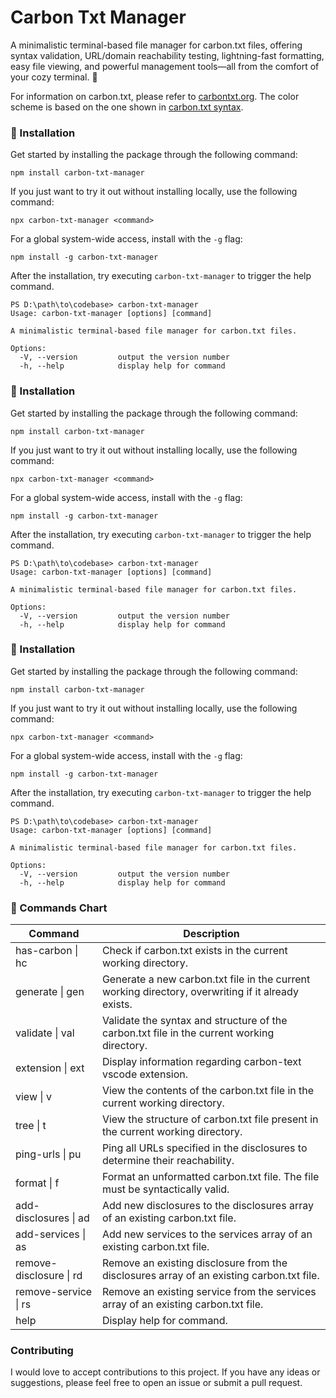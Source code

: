 # Carbon Txt Manager

A minimalistic terminal-based file manager for carbon.txt files, offering syntax validation, URL/domain reachability testing, lightning-fast formatting, easy file viewing, and powerful management tools—all from the comfort of your cozy terminal. 🌿

For information on carbon.txt, please refer to [carbontxt.org](https://carbontxt.org/). The color scheme is based on the one shown in [carbon.txt syntax](https://carbontxt.org/syntax).

### 🌱 Installation
Get started by installing the package through the following command:
```
npm install carbon-txt-manager
```

If you just want to try it out without installing locally, use the following command:
```
npx carbon-txt-manager <command>
```

For a global system-wide access, install with the `-g` flag:
```
npm install -g carbon-txt-manager
```

After the installation, try executing `carbon-txt-manager` to trigger the help command.
```
PS D:\path\to\codebase> carbon-txt-manager
Usage: carbon-txt-manager [options] [command]

A minimalistic terminal-based file manager for carbon.txt files.

Options:
  -V, --version         output the version number
  -h, --help            display help for command
```

### 🌱 Installation
Get started by installing the package through the following command:
```
npm install carbon-txt-manager
```

If you just want to try it out without installing locally, use the following command:
```
npx carbon-txt-manager <command>
```

For a global system-wide access, install with the `-g` flag:
```
npm install -g carbon-txt-manager
```

After the installation, try executing `carbon-txt-manager` to trigger the help command.
```
PS D:\path\to\codebase> carbon-txt-manager
Usage: carbon-txt-manager [options] [command]

A minimalistic terminal-based file manager for carbon.txt files.

Options:
  -V, --version         output the version number
  -h, --help            display help for command
```

### 🌱 Installation
Get started by installing the package through the following command:
```
npm install carbon-txt-manager
```

If you just want to try it out without installing locally, use the following command:
```
npx carbon-txt-manager <command>
```

For a global system-wide access, install with the `-g` flag:
```
npm install -g carbon-txt-manager
```

After the installation, try executing `carbon-txt-manager` to trigger the help command.
```
PS D:\path\to\codebase> carbon-txt-manager
Usage: carbon-txt-manager [options] [command]

A minimalistic terminal-based file manager for carbon.txt files.

Options:
  -V, --version         output the version number
  -h, --help            display help for command
```

### 📄 Commands Chart
| Command                 | Description                                                                                        |
| ----------------------- | -------------------------------------------------------------------------------------------------- |
| has-carbon \| hc        | Check if carbon.txt exists in the current working directory.                                       |
| generate \| gen         | Generate a new carbon.txt file in the current working directory, overwriting if it already exists. |
| validate \| val         | Validate the syntax and structure of the carbon.txt file in the current working directory.         |
| extension \| ext        | Display information regarding carbon-text vscode extension.                     |
| view \| v               | View the contents of the carbon.txt file in the current working directory.                         |
| tree \| t               | View the structure of carbon.txt file present in the current working directory.                    |
| ping-urls \| pu         | Ping all URLs specified in the disclosures to determine their reachability.                        |
| format \| f             | Format an unformatted carbon.txt file. The file must be syntactically valid.                       |
| add-disclosures \| ad   | Add new disclosures to the disclosures array of an existing carbon.txt file.                       |
| add-services \| as      | Add new services to the services array of an existing carbon.txt file.                             |
| remove-disclosure \| rd | Remove an existing disclosure from the disclosures array of an existing carbon.txt file.           |
| remove-service \| rs    | Remove an existing service from the services array of an existing carbon.txt file.                 |
| help                    | Display help for command.                                                                          |


### Contributing
I would love to accept contributions to this project. If you have any ideas or suggestions, please feel free to open an issue or submit a pull request.

